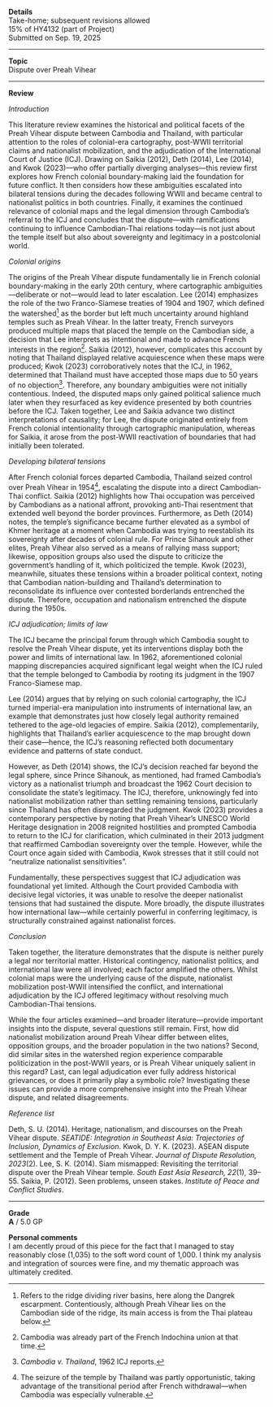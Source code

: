 **Details**\
Take-home; subsequent revisions allowed\
15% of HY4132 (part of Project)\
Submitted on Sep. 19, 2025

****

**Topic**\
Dispute over Preah Vihear

****

**Review**

*Introduction*

This literature review examines the historical and political facets of the Preah Vihear dispute between Cambodia and Thailand, with particular attention to the roles of colonial-era cartography, post-WWII territorial claims and nationalist mobilization, and the adjudication of the International Court of Justice (ICJ). Drawing on Saikia (2012), Deth (2014), Lee (2014), and Kwok (2023)—who offer partially diverging analyses—this review first explores how French colonial boundary-making laid the foundation for future conflict. It then considers how these ambiguities escalated into bilateral tensions during the decades following WWII and became central to nationalist politics in both countries. Finally, it examines the continued relevance of colonial maps and the legal dimension through Cambodia’s referral to the ICJ and concludes that the dispute—with ramifications continuing to influence Cambodian-Thai relations today—is not just about the temple itself but also about sovereignty and legitimacy in a postcolonial world.

*Colonial origins*

The origins of the Preah Vihear dispute fundamentally lie in French colonial boundary-making in the early 20th century, where cartographic ambiguities—deliberate or not—would lead to later escalation. Lee (2014) emphasizes the role of the two Franco-Siamese treaties of 1904 and 1907, which defined the watershed[^1] as the border but left much uncertainty around highland temples such as Preah Vihear. In the latter treaty, French surveyors produced multiple maps that placed the temple on the Cambodian side, a decision that Lee interprets as intentional and made to advance French interests in the region[^2]. Saikia (2012), however, complicates this account by noting that Thailand displayed relative acquiescence when these maps were produced; Kwok (2023) corroboratively notes that the ICJ, in 1962, determined that Thailand must have accepted those maps due to 50 years of no objection[^3]. Therefore, any boundary ambiguities were not initially contentious. Indeed, the disputed maps only gained political salience much later when they resurfaced as key evidence presented by both countries before the ICJ. Taken together, Lee and Saikia advance two distinct interpretations of causality; for Lee, the dispute originated entirely from French colonial intentionality through cartographic manipulation, whereas for Saikia, it arose from the post-WWII reactivation of boundaries that had initially been tolerated.

*Developing bilateral tensions*

After French colonial forces departed Cambodia, Thailand seized control over Preah Vihear in 1954[^4], escalating the dispute into a direct Cambodian-Thai conflict. Saikia (2012) highlights how Thai occupation was perceived by Cambodians as a national affront, provoking anti-Thai resentment that extended well beyond the border provinces. Furthermore, as Deth (2014) notes, the temple’s significance became further elevated as a symbol of Khmer heritage at a moment when Cambodia was trying to reestablish its sovereignty after decades of colonial rule. For Prince Sihanouk and other elites, Preah Vihear also served as a means of rallying mass support; likewise, opposition groups also used the dispute to criticize the government’s handling of it, which politicized the temple. Kwok (2023), meanwhile, situates these tensions within a broader political context, noting that Cambodian nation-building and Thailand’s determination to reconsolidate its influence over contested borderlands entrenched the dispute. Therefore, occupation and nationalism entrenched the dispute during the 1950s. 

*ICJ adjudication; limits of law*

The ICJ became the principal forum through which Cambodia sought to resolve the Preah Vihear dispute, yet its interventions display both the power and limits of international law. In 1962, aforementioned colonial mapping discrepancies acquired significant legal weight when the ICJ ruled that the temple belonged to Cambodia by rooting its judgment in the 1907 Franco-Siamese map.

Lee (2014) argues that by relying on such colonial cartography, the ICJ turned imperial-era manipulation into instruments of international law, an example that demonstrates just how closely legal authority remained tethered to the age-old legacies of empire. Saikia (2012), complementarily, highlights that Thailand’s earlier acquiescence to the map brought down their case—hence, the ICJ’s reasoning reflected both documentary evidence and patterns of state conduct.

However, as Deth (2014) shows, the ICJ’s decision reached far beyond the legal sphere, since Prince Sihanouk, as mentioned, had framed Cambodia’s victory as a nationalist triumph and broadcast the 1962 Court decision to consolidate the state’s legitimacy. The ICJ, therefore, unknowingly fed into nationalist mobilization rather than settling remaining tensions, particularly since Thailand has often disregarded the judgment. Kwok (2023) provides a contemporary perspective by noting that Preah Vihear’s UNESCO World Heritage designation in 2008 reignited hostilities and prompted Cambodia to return to the ICJ for clarification, which culminated in their 2013 judgment that reaffirmed Cambodian sovereignty over the temple. However, while the Court once again sided with Cambodia, Kwok stresses that it still could not “neutralize nationalist sensitivities”.

Fundamentally, these perspectives suggest that ICJ adjudication was foundational yet limited. Although the Court provided Cambodia with decisive legal victories, it was unable to resolve the deeper nationalist tensions that had sustained the dispute. More broadly, the dispute illustrates how international law—while certainly powerful in conferring legitimacy, is structurally constrained against nationalist forces.

*Conclusion*

Taken together, the literature demonstrates that the dispute is neither purely a legal nor territorial matter. Historical contingency, nationalist politics, and international law were all involved; each factor amplified the others. Whilst colonial maps were the underlying cause of the dispute, nationalist mobilization post-WWII intensified the conflict, and international adjudication by the ICJ offered legitimacy without resolving much Cambodian-Thai tensions.

While the four articles examined—and broader literature—provide important insights into the dispute, several questions still remain. First, how did nationalist mobilization around Preah Vihear differ between elites, opposition groups, and the broader population in the two nations? Second, did similar sites in the watershed region experience comparable politicization in the post-WWII years, or is Preah Vihear uniquely salient in this regard? Last, can legal adjudication ever fully address historical grievances, or does it primarily play a symbolic role? Investigating these issues can provide a more comprehensive insight into the Preah Vihear dispute, and related disagreements.

*Reference list*

Deth, S. U. (2014). Heritage, nationalism, and discourses on the Preah Vihear dispute. *SEATIDE: Integration in Southeast Asia: Trajectories of Inclusion, Dynamics of Exclusion*.
Kwok, D. Y. K. (2023). ASEAN dispute settlement and the Temple of Preah Vihear. *Journal of Dispute Resolution, 2023*(2).
Lee, S. K. (2014). Siam mismapped: Revisiting the territorial dispute over the Preah Vihear temple. *South East Asia Research, 22*(1), 39–55.
Saikia, P. (2012). Seen problems, unseen stakes. *Institute of Peace and Conflict Studies*.

[^1]: Refers to the ridge dividing river basins, here along the Dangrek escarpment. Contentiously, although Preah Vihear lies on the Cambodian side of the ridge, its main access is from the Thai plateau below.
[^2]: Cambodia was already part of the French Indochina union at that time.
[^3]: *Cambodia v. Thailand*, 1962 ICJ reports.
[^4]: The seizure of the temple by Thailand was partly opportunistic, taking advantage of the transitional period after French withdrawal—when Cambodia was especially vulnerable.

****

**Grade**\
**A** / 5.0 GP

**Personal comments**\
I am decently proud of this piece for the fact that I managed to stay reasonably close (1,035) to the soft word count of 1,000. I think my analysis and integration of sources were fine, and my thematic approach was ultimately credited.

